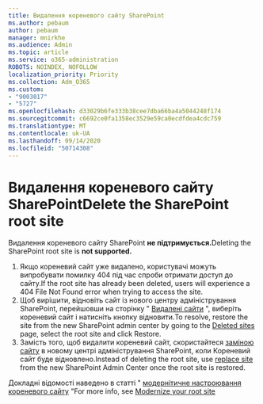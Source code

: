 ```yaml
---
title: Видалення кореневого сайту SharePoint
ms.author: pebaum
author: pebaum
manager: mnirkhe
ms.audience: Admin
ms.topic: article
ms.service: o365-administration
ROBOTS: NOINDEX, NOFOLLOW
localization_priority: Priority
ms.collection: Adm_O365
ms.custom:
- "9003017"
- "5727"
ms.openlocfilehash: d33029b6fe333b38cee7dba66ba4a5044248f174
ms.sourcegitcommit: c6692ce0fa1358ec3529e59ca0ecdfdea4cdc759
ms.translationtype: MT
ms.contentlocale: uk-UA
ms.lasthandoff: 09/14/2020
ms.locfileid: "50714308"
---
```

# <a name="delete-the-sharepoint-root-site"></a><span data-ttu-id="9caaa-102">Видалення кореневого сайту SharePoint</span><span class="sxs-lookup"><span data-stu-id="9caaa-102">Delete the SharePoint root site</span></span>

<span data-ttu-id="9caaa-103">Видалення кореневого сайту SharePoint  **не підтримується.**</span><span class="sxs-lookup"><span data-stu-id="9caaa-103">Deleting the SharePoint root site is  **not supported.**</span></span>

1.  <span data-ttu-id="9caaa-104">Якщо кореневий сайт уже видалено, користувачі можуть випробувати помилку 404 під час спроби отримати доступ до сайту.</span><span class="sxs-lookup"><span data-stu-id="9caaa-104">If the root site has already been deleted, users will experience a  404 File Not Found  error when trying to access the site.</span></span>
2.  <span data-ttu-id="9caaa-105">Щоб вирішити, відновіть сайт із нового центру адміністрування SharePoint, перейшовши на сторінку "  [Видалені сайти](https://admin.microsoft.com/sharepoint?page=recycleBin&modern=true)  ", виберіть кореневий сайт і натисніть кнопку відновити.</span><span class="sxs-lookup"><span data-stu-id="9caaa-105">To resolve, restore the site  from the new SharePoint admin center by going to the  [Deleted sites](https://admin.microsoft.com/sharepoint?page=recycleBin&modern=true)  page, select the root site and click  Restore.</span></span>
3.  <span data-ttu-id="9caaa-106">Замість того, щоб видалити кореневий сайт, скористайтеся [заміною сайту](https://docs.microsoft.com/sharepoint/modern-root-site#replace-your-root-site)  в новому центрі адміністрування SharePoint, коли Кореневий сайт буде відновлено.</span><span class="sxs-lookup"><span data-stu-id="9caaa-106">Instead of deleting the root site, use [replace site](https://docs.microsoft.com/sharepoint/modern-root-site#replace-your-root-site)  from the new SharePoint Admin Center once the root site is restored.</span></span>

<span data-ttu-id="9caaa-107">Докладні відомості наведено в статті " [модернітичне настроювання кореневого сайту](https://docs.microsoft.com/sharepoint/modern-root-site) "</span><span class="sxs-lookup"><span data-stu-id="9caaa-107">For more info, see [Modernize your root site](https://docs.microsoft.com/sharepoint/modern-root-site)</span></span>